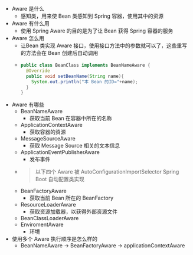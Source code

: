 - Aware 是什么
	- 感知类，用来使 Bean 类感知到 Spring 容器，使用其中的资源
- Aware 有什么用
	- 使用 Spring Aware 的目的是为了让 Bean 获得 Spring 容器的服务
- Aware 怎么用
	- 让Bean 类实现 Aware 接口，使用接口方法中的参数就可以了，这些重写的方法会在 Bean 创建后自动调用
	- ```java
	  public class BeanClass implements BeanNameAware {
	    @Override
	    public void setBeanName(String name){
	      System.out.println("本 Bean 的ID="+name);
	    }
	  }
	  ```
- Aware 有哪些
	- BeanNameAware
		- 获取当前 Bean 在容器中所在的名称
	- ApplicationContextAware
		- 获取容器的资源
	- MessageSourceAware
		- 获取 Message Source 相关的文本信息
	- ApplicationEventPublisherAware
		- 发布事件
	- > 以下四个 Aware 被 AutoConfigurationImportSelector Spring Boot 自动配置类实现
	- BeanFactoryAware
		- 获取当前 Bean 所在的 BeanFactory
	- ResourceLoaderAware
		- 获取资源加载器，以获得外部资源文件
	- BeanClassLoaderAware
	- EnviromentAware
		- 环境
- 使用多个 Aware  执行顺序是怎么样的
	- BeanNameAware -> BeanFactoryAware -> applicationContextAware